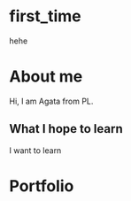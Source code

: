 # first_time
hehe

# About me
Hi, I am Agata from PL.

## What I hope to learn
I want to learn

# Portfolio
